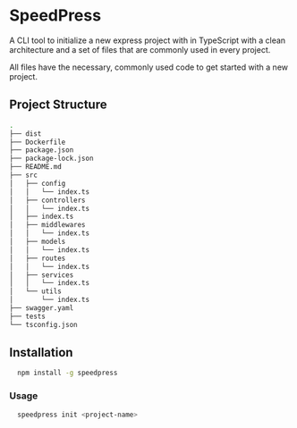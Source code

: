 # SpeedPress

A CLI tool to initialize a new express project with in TypeScript with a clean architecture and a set of files that are commonly used in every project.

All files have the necessary, commonly used code to get started with a new project.

## Project Structure

```Bash
.
├── dist
├── Dockerfile
├── package.json
├── package-lock.json
├── README.md
├── src
│   ├── config
│   │   └── index.ts
│   ├── controllers
│   │   └── index.ts
│   ├── index.ts
│   ├── middlewares
│   │   └── index.ts
│   ├── models
│   │   └── index.ts
│   ├── routes
│   │   └── index.ts
│   ├── services
│   │   └── index.ts
│   └── utils
│       └── index.ts
├── swagger.yaml
├── tests
└── tsconfig.json
```

## Installation

```bash
  npm install -g speedpress
```

### Usage

```bash
  speedpress init <project-name>
```
